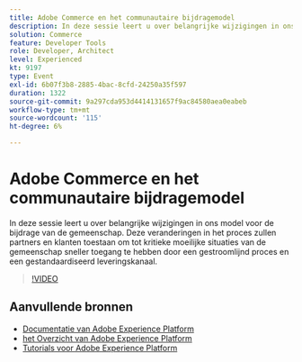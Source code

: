 ```yaml
---
title: Adobe Commerce en het communautaire bijdragemodel
description: In deze sessie leert u over belangrijke wijzigingen in ons model voor de bijdrage van de gemeenschap. Deze veranderingen in het proces zullen partners en klanten toestaan om tot kritieke moeilijke situaties van de gemeenschap sneller toegang te hebben door een gestroomlijnd proces en een gestandaardiseerd leveringskanaal.
solution: Commerce
feature: Developer Tools
role: Developer, Architect
level: Experienced
kt: 9197
type: Event
exl-id: 6b07f3b8-2885-4bac-8cfd-24250a35f597
duration: 1322
source-git-commit: 9a297cda953d4414131657f9ac84580aea0eabeb
workflow-type: tm+mt
source-wordcount: '115'
ht-degree: 6%

---
```


# Adobe Commerce en het communautaire bijdragemodel

In deze sessie leert u over belangrijke wijzigingen in ons model voor de bijdrage van de gemeenschap. Deze veranderingen in het proces zullen partners en klanten toestaan om tot kritieke moeilijke situaties van de gemeenschap sneller toegang te hebben door een gestroomlijnd proces en een gestandaardiseerd leveringskanaal.

>[!VIDEO](https://video.tv.adobe.com/v/337766/?quality=12&learn=on&hidetitle=true)

## Aanvullende bronnen

- [ Documentatie van Adobe Experience Platform ](https://experienceleague.adobe.com/docs/experience-platform.html)
- [ het Overzicht van Adobe Experience Platform ](https://experienceleague.adobe.com/docs/experience-platform/landing/home.html)
- [Tutorials voor Adobe Experience Platform](https://experienceleague.adobe.com/docs/platform-learn/tutorials/overview.html?lang=nl)
